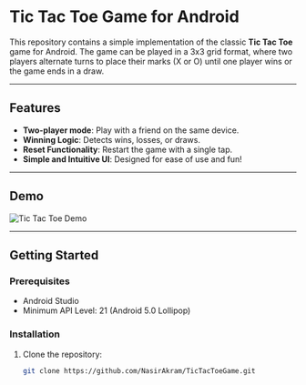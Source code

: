 # Tic Tac Toe Game for Android

This repository contains a simple implementation of the classic **Tic Tac Toe** game for Android. The game can be played in a 3x3 grid format, where two players alternate turns to place their marks (X or O) until one player wins or the game ends in a draw.

---

## Features
- **Two-player mode**: Play with a friend on the same device.
- **Winning Logic**: Detects wins, losses, or draws.
- **Reset Functionality**: Restart the game with a single tap.
- **Simple and Intuitive UI**: Designed for ease of use and fun!

---

## Demo
![Tic Tac Toe Demo](path/to/demo.gif)

---

## Getting Started

### Prerequisites
- Android Studio
- Minimum API Level: 21 (Android 5.0 Lollipop)

### Installation
1. Clone the repository:
   ```bash
   git clone https://github.com/NasirAkram/TicTacToeGame.git
